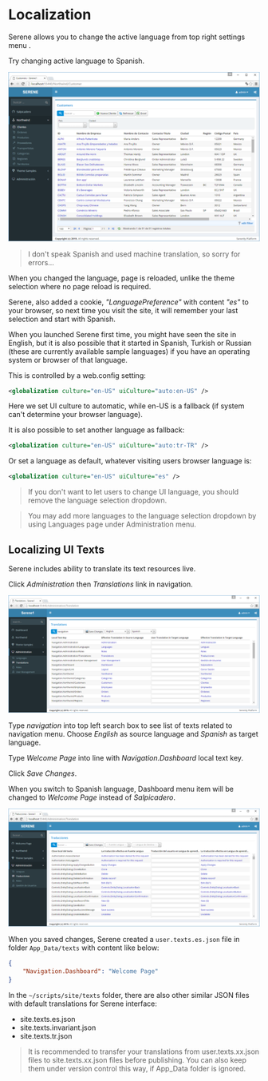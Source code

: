 # Localization

Serene allows you to change the active language from top right settings menu <i class="fa fa-gears"></i>.

Try changing active language to Spanish.

![Serene Dashboard Spanish](img/serene_customers_spanish.png)

> I don't speak Spanish and used machine translation, so sorry for errors...

When you changed the language, page is reloaded, unlike the theme selection where no page reload is required.

Serene, also added a cookie, *"LanguagePreference"* with content *"es"* to your browser, so next time you visit the site, it will remember your last selection and start with Spanish.

When you launched Serene first time, you might have seen the site in English, but it is also possible that it started in Spanish, Turkish or Russian (these are currently available sample languages) if you have an operating system or browser of that language.

This is controlled by a web.config setting:

```xml
<globalization culture="en-US" uiCulture="auto:en-US" />
```

Here we set UI culture to automatic, while en-US is a fallback (if system can't determine your browser language).

It is also possible to set another language as fallback:

```xml
<globalization culture="en-US" uiCulture="auto:tr-TR" />
```

Or set a language as default, whatever visiting users browser language is:

```xml
<globalization culture="en-US" uiCulture="es" />
```

> If you don't want to let users to change UI language, you should remove the language selection dropdown.

> You may add more languages to the language selection dropdown by using Languages page under Administration menu.


## Localizing UI Texts

Serene includes ability to translate its text resources live.

Click *Administration* then *Translations* link in navigation.

![](img/translation_navigation_texts.png)

Type *navigation* into top left search box to see list of texts related to navigation menu. Choose *English* as source language and *Spanish* as target language.

Type *Welcome Page* into line with *Navigation.Dashboard* local text key.

Click *Save Changes*.

When you switch to Spanish language, Dashboard menu item will be changed to *Welcome Page* instead of *Salpicadero*.

![](img/translation_navigation_welcome.png)

When you saved changes, Serene created a `user.texts.es.json` file in folder `App_Data/texts` with content like below:

```json
{
    "Navigation.Dashboard": "Welcome Page"
}
```

In the `~/scripts/site/texts` folder, there are also other similar JSON files with default translations for Serene interface:

- site.texts.es.json
- site.texts.invariant.json
- site.texts.tr.json

> It is recommended to transfer your translations from user.texts.xx.json files to site.texts.xx.json files before publishing. You can also keep them under version control this way, if App_Data folder is ignored.